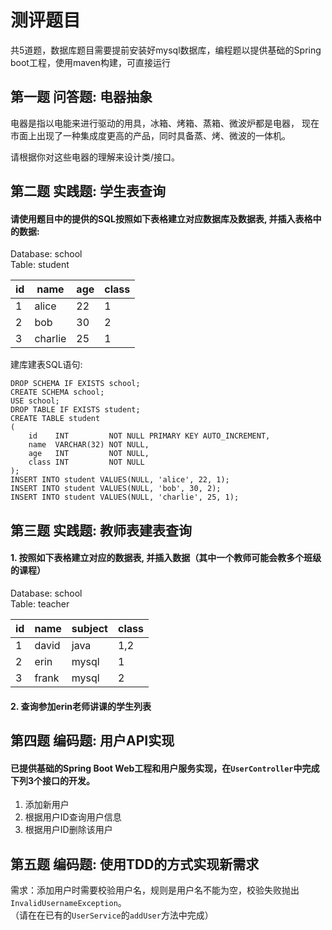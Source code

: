 # 测评题目
共5道题，数据库题目需要提前安装好mysql数据库，编程题以提供基础的Spring boot工程，使用maven构建，可直接运行

## 第一题 问答题: 电器抽象
电器是指以电能来进行驱动的用具，冰箱、烤箱、蒸箱、微波炉都是电器， 现在市面上出现了一种集成度更高的产品，同时具备蒸、烤、微波的一体机。  

请根据你对这些电器的理解来设计类/接口。

## 第二题 实践题: 学生表查询

#### 请使用题目中的提供的SQL按照如下表格建立对应数据库及数据表, 并插入表格中的数据:

Database: school   
Table: student                    

| id        | name      | age       | class     |
|-----------|-----------|-----------|-----------|
| 1         | alice     | 22        | 1         |
| 2         | bob       | 30        | 2         |
| 3         | charlie   | 25        | 1         |

建库建表SQL语句: 
```mysql
DROP SCHEMA IF EXISTS school;   
CREATE SCHEMA school;  
USE school;    
DROP TABLE IF EXISTS student;    
CREATE TABLE student  
(    
    id    INT         NOT NULL PRIMARY KEY AUTO_INCREMENT,    
    name  VARCHAR(32) NOT NULL,  
    age   INT         NOT NULL,  
    class INT         NOT NULL    
);  
INSERT INTO student VALUES(NULL, 'alice', 22, 1);  
INSERT INTO student VALUES(NULL, 'bob', 30, 2);  
INSERT INTO student VALUES(NULL, 'charlie', 25, 1);  
```

## 第三题 实践题: 教师表建表查询

#### 1. 按照如下表格建立对应的数据表, 并插入数据（其中一个教师可能会教多个班级的课程）  
Database: school  
Table: teacher  

| id        | name      | subject   | class     |
|-----------|-----------|-----------|-----------|
| 1         | david     | java      | 1,2       |
| 2         | erin      | mysql     | 1         |
| 3         | frank     | mysql     | 2         |

#### 2. 查询参加erin老师讲课的学生列表

## 第四题 编码题: 用户API实现

#### 已提供基础的Spring Boot Web工程和用户服务实现，在```UserController```中完成下列3个接口的开发。
1. 添加新用户
2. 根据用户ID查询用户信息
3. 根据用户ID删除该用户

## 第五题 编码题: 使用TDD的方式实现新需求

需求：添加用户时需要校验用户名，规则是用户名不能为空，校验失败抛出```InvalidUsernameException```。  
（请在在已有的```UserService```的```addUser```方法中完成）